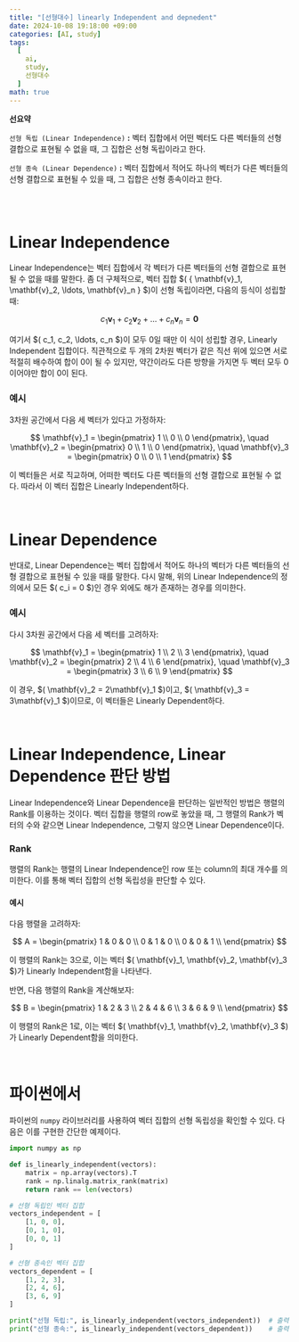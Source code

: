 ```yaml
---
title: "[선형대수] linearly Independent and depnedent"
date: 2024-10-08 19:18:00 +09:00
categories: [AI, study]
tags:
  [
    ai,
    study,
    선형대수
  ]
math: true
---
```


**선요약**

`선형 독립 (Linear Independence)` **:** 벡터 집합에서 어떤 벡터도 다른 벡터들의 선형 결합으로 표현될 수 없을 때, 그 집합은 선형 독립이라고 한다.

`선형 종속 (Linear Dependence)` **:** 벡터 집합에서 적어도 하나의 벡터가 다른 벡터들의 선형 결합으로 표현될 수 있을 때, 그 집합은 선형 종속이라고 한다.

<br/>
<br/>



# **Linear Independence**

Linear Independence는 벡터 집합에서 각 벡터가 다른 벡터들의 선형 결합으로 표현될 수 없을 때를 말한다. 좀 더 구체적으로, 벡터 집합 $( \{ \mathbf{v}_1, \mathbf{v}_2, \ldots, \mathbf{v}_n \} $)이 선형 독립이라면, 다음의 등식이 성립할 때:

$$
c_1 \mathbf{v}_1 + c_2 \mathbf{v}_2 + \ldots + c_n \mathbf{v}_n = \mathbf{0}
$$

여기서 $( c_1, c_2, \ldots, c_n $)이 모두 0일 때만 이 식이 성립할 경우, Linearly Independent 집합이다. 직관적으로 두 개의 2차원 벡터가 같은 직선 위에 있으면 서로 적절히 배수하여 합이 0이 될 수 있지만, 약간이라도 다른 방향을 가지면 두 벡터 모두 0이어야만 합이 0이 된다.

### **예시**

3차원 공간에서 다음 세 벡터가 있다고 가정하자:

$$
\mathbf{v}_1 = \begin{pmatrix} 1 \\ 0 \\ 0 \end{pmatrix}, \quad
\mathbf{v}_2 = \begin{pmatrix} 0 \\ 1 \\ 0 \end{pmatrix}, \quad
\mathbf{v}_3 = \begin{pmatrix} 0 \\ 0 \\ 1 \end{pmatrix}
$$

이 벡터들은 서로 직교하며, 어떠한 벡터도 다른 벡터들의 선형 결합으로 표현될 수 없다. 따라서 이 벡터 집합은 Linearly Independent하다.

<br/>

# **Linear Dependence**

반대로, Linear Dependence는 벡터 집합에서 적어도 하나의 벡터가 다른 벡터들의 선형 결합으로 표현될 수 있을 때를 말한다. 다시 말해, 위의 Linear Independence의 정의에서 모든 $( c_i = 0 $)인 경우 외에도 해가 존재하는 경우를 의미한다.

### **예시**

다시 3차원 공간에서 다음 세 벡터를 고려하자:

$$
\mathbf{v}_1 = \begin{pmatrix} 1 \\ 2 \\ 3 \end{pmatrix}, \quad
\mathbf{v}_2 = \begin{pmatrix} 2 \\ 4 \\ 6 \end{pmatrix}, \quad
\mathbf{v}_3 = \begin{pmatrix} 3 \\ 6 \\ 9 \end{pmatrix}
$$

이 경우, $( \mathbf{v}_2 = 2\mathbf{v}_1 $)이고, $( \mathbf{v}_3 = 3\mathbf{v}_1 $)이므로, 이 벡터들은 Linearly Dependent하다.

<br/>

# **Linear Independence, Linear Dependence 판단 방법**

Linear Independence와 Linear Dependence을 판단하는 일반적인 방법은 행렬의 Rank를 이용하는 것이다. 벡터 집합을 행렬의 row로 놓았을 때, 그 행렬의 Rank가 벡터의 수와 같으면 Linear Independence, 그렇지 않으면 Linear Dependence이다.

### **Rank**

행렬의 Rank는 행렬의 Linear Independence인 row 또는 column의 최대 개수를 의미한다. 이를 통해 벡터 집합의 선형 독립성을 판단할 수 있다.

#### **예시**

다음 행렬을 고려하자:

$$
A = \begin{pmatrix}
1 & 0 & 0 \\
0 & 1 & 0 \\
0 & 0 & 1 \\
\end{pmatrix}
$$

이 행렬의 Rank는 3으로, 이는 벡터 $( \mathbf{v}_1, \mathbf{v}_2, \mathbf{v}_3 $)가 Linearly Independent함을 나타낸다.

반면, 다음 행렬의 Rank을 계산해보자:

$$
B = \begin{pmatrix}
1 & 2 & 3 \\
2 & 4 & 6 \\
3 & 6 & 9 \\
\end{pmatrix}
$$

이 행렬의 Rank은 1로, 이는 벡터 $( \mathbf{v}_1, \mathbf{v}_2, \mathbf{v}_3 $)가 Linearly Dependent함을 의미한다.

<br/>

# **파이썬에서**

파이썬의 `numpy` 라이브러리를 사용하여 벡터 집합의 선형 독립성을 확인할 수 있다. 다음은 이를 구현한 간단한 예제이다.

```python
import numpy as np

def is_linearly_independent(vectors):
    matrix = np.array(vectors).T
    rank = np.linalg.matrix_rank(matrix)
    return rank == len(vectors)

# 선형 독립인 벡터 집합
vectors_independent = [
    [1, 0, 0],
    [0, 1, 0],
    [0, 0, 1]
]

# 선형 종속인 벡터 집합
vectors_dependent = [
    [1, 2, 3],
    [2, 4, 6],
    [3, 6, 9]
]

print("선형 독립:", is_linearly_independent(vectors_independent))  # 출력: True
print("선형 종속:", is_linearly_independent(vectors_dependent))    # 출력: False
```
